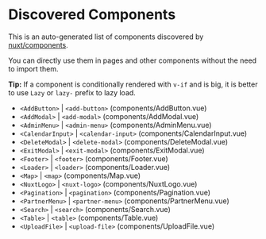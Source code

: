 # Discovered Components

This is an auto-generated list of components discovered by [nuxt/components](https://github.com/nuxt/components).

You can directly use them in pages and other components without the need to import them.

**Tip:** If a component is conditionally rendered with `v-if` and is big, it is better to use `Lazy` or `lazy-` prefix to lazy load.

- `<AddButton>` | `<add-button>` (components/AddButton.vue)
- `<AddModal>` | `<add-modal>` (components/AddModal.vue)
- `<AdminMenu>` | `<admin-menu>` (components/AdminMenu.vue)
- `<CalendarInput>` | `<calendar-input>` (components/CalendarInput.vue)
- `<DeleteModal>` | `<delete-modal>` (components/DeleteModal.vue)
- `<ExitModal>` | `<exit-modal>` (components/ExitModal.vue)
- `<Footer>` | `<footer>` (components/Footer.vue)
- `<Loader>` | `<loader>` (components/Loader.vue)
- `<Map>` | `<map>` (components/Map.vue)
- `<NuxtLogo>` | `<nuxt-logo>` (components/NuxtLogo.vue)
- `<Pagination>` | `<pagination>` (components/Pagination.vue)
- `<PartnerMenu>` | `<partner-menu>` (components/PartnerMenu.vue)
- `<Search>` | `<search>` (components/Search.vue)
- `<Table>` | `<table>` (components/Table.vue)
- `<UploadFile>` | `<upload-file>` (components/UploadFile.vue)
